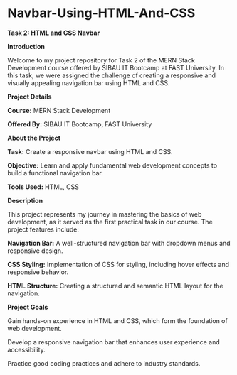 # Navbar-Using-HTML-And-CSS
**Task 2: HTML and CSS Navbar**

**Introduction**

Welcome to my project repository for Task 2 of the MERN Stack Development course offered by SIBAU IT Bootcamp at FAST University. In this task, we were assigned the challenge of creating a responsive and visually appealing navigation bar using HTML and CSS.

**Project Details**

**Course:** MERN Stack Development

**Offered By:** SIBAU IT Bootcamp, FAST University

**About the Project**

**Task:** Create a responsive navbar using HTML and CSS.

**Objective:** Learn and apply fundamental web development concepts to build a functional navigation bar.

**Tools Used:** HTML, CSS

**Description**

This project represents my journey in mastering the basics of web development, as it served as the first practical task in our course. The project features include:

**Navigation Bar:** A well-structured navigation bar with dropdown menus and responsive design.

**CSS Styling:** Implementation of CSS for styling, including hover effects and responsive behavior.

**HTML Structure:** Creating a structured and semantic HTML layout for the navigation.

**Project Goals**

Gain hands-on experience in HTML and CSS, which form the foundation of web development.

Develop a responsive navigation bar that enhances user experience and accessibility.

Practice good coding practices and adhere to industry standards.
